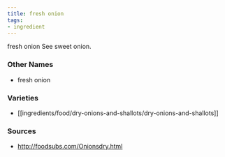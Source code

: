 ```yaml
---
title: fresh onion
tags:
- ingredient
---
```

fresh onion See sweet onion.

### Other Names

* fresh onion

### Varieties

* [[ingredients/food/dry-onions-and-shallots/dry-onions-and-shallots]]

### Sources
* http://foodsubs.com/Onionsdry.html
